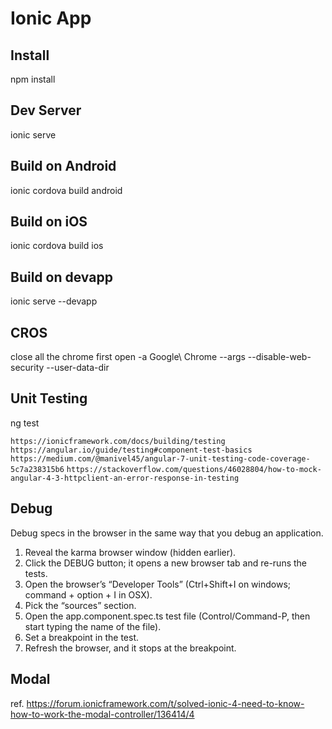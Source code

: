 # Ionic App

## Install

npm install

## Dev Server

ionic serve

## Build on Android

ionic cordova build android

## Build on iOS

ionic cordova build ios

## Build on devapp

ionic serve --devapp

## CROS

close all the chrome first
open -a Google\ Chrome --args --disable-web-security --user-data-dir

## Unit Testing

ng test

`https://ionicframework.com/docs/building/testing`
`https://angular.io/guide/testing#component-test-basics`
`https://medium.com/@manivel45/angular-7-unit-testing-code-coverage-5c7a238315b6`
`https://stackoverflow.com/questions/46028804/how-to-mock-angular-4-3-httpclient-an-error-response-in-testing`

## Debug

Debug specs in the browser in the same way that you debug an application.

1. Reveal the karma browser window (hidden earlier).
2. Click the DEBUG button; it opens a new browser tab and re-runs the tests.
3. Open the browser’s “Developer Tools” (Ctrl+Shift+I on windows; command + option + I in OSX).
4. Pick the “sources” section.
5. Open the app.component.spec.ts test file (Control/Command-P, then start typing the name of the file).
6. Set a breakpoint in the test.
7. Refresh the browser, and it stops at the breakpoint.

## Modal

ref. https://forum.ionicframework.com/t/solved-ionic-4-need-to-know-how-to-work-the-modal-controller/136414/4
